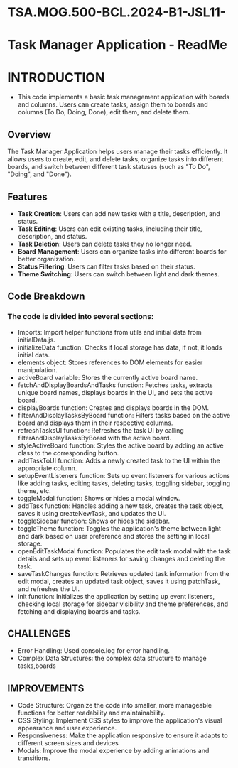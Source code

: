 # TSA.MOG.500-BCL.2024-B1-JSL11-

# Task Manager Application - ReadMe

# INTRODUCTION 
- This code implements a basic task management application with boards and columns. Users can create tasks, assign them to boards and columns (To Do, Doing, Done), edit them, and delete them.

## Overview
The Task Manager Application helps users manage their tasks efficiently. It allows users to create, edit, and delete tasks, organize tasks into different boards, and switch between different task statuses (such as "To Do", "Doing", and "Done").

## Features
- **Task Creation**: Users can add new tasks with a title, description, and status.
- **Task Editing**: Users can edit existing tasks, including their title, description, and status.
- **Task Deletion**: Users can delete tasks they no longer need.
- **Board Management**: Users can organize tasks into different boards for better organization.
- **Status Filtering**: Users can filter tasks based on their status.
- **Theme Switching**: Users can switch between light and dark themes.

## Code Breakdown

### The code is divided into several sections:

- Imports: Import helper functions from utils and initial data from initialData.js.
- initializeData function: Checks if local storage has data, if not, it loads initial data.
- elements object: Stores references to DOM elements for easier manipulation.
- activeBoard variable: Stores the currently active board name.
- fetchAndDisplayBoardsAndTasks function: Fetches tasks, extracts unique board names, displays boards in the UI, and sets the active board.
- displayBoards function: Creates and displays boards in the DOM.
- filterAndDisplayTasksByBoard function: Filters tasks based on the active board and displays them in their respective columns.
- refreshTasksUI function: Refreshes the task UI by calling filterAndDisplayTasksByBoard with the active board.
- styleActiveBoard function: Styles the active board by adding an active class to the corresponding button.
- addTaskToUI function: Adds a newly created task to the UI within the appropriate column.
- setupEventListeners function: Sets up event listeners for various actions like adding tasks, editing tasks, deleting tasks, toggling sidebar, toggling theme, etc.
- toggleModal function: Shows or hides a modal window.
- addTask function: Handles adding a new task, creates the task object, saves it using createNewTask, and updates the UI.
- toggleSidebar function: Shows or hides the sidebar.
- toggleTheme function: Toggles the application's theme between light and dark based on user preference and stores the setting in local storage.
- openEditTaskModal function: Populates the edit task modal with the task details and sets up event listeners for saving changes and deleting the task.
- saveTaskChanges function: Retrieves updated task information from the edit modal, creates an updated task object, saves it using patchTask, and refreshes the UI.
- init function: Initializes the application by setting up event listeners, checking local storage for sidebar visibility and theme preferences, and fetching and displaying boards and tasks.

## CHALLENGES 
- Error Handling: Used console.log for error handling.
- Complex Data Structures: the complex data structure to manage tasks,boards

## IMPROVEMENTS
- Code Structure: Organize the code into smaller, more manageable functions for better readability and maintainability.
- CSS Styling: Implement CSS styles to improve the application's visual appearance and user experience.
- Responsiveness: Make the application responsive to ensure it adapts to different screen sizes and devices
- Modals: Improve the modal experience by adding animations and transitions.
